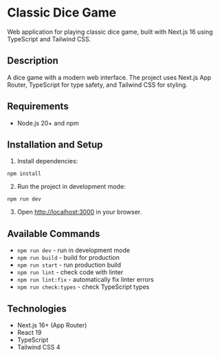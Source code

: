 # Classic Dice Game

Web application for playing classic dice game, built with Next.js 16 using TypeScript and Tailwind CSS.

## Description

A dice game with a modern web interface. The project uses Next.js App Router, TypeScript for type safety, and Tailwind CSS for styling.

## Requirements

- Node.js 20+ and npm

## Installation and Setup

1. Install dependencies:

```shell
npm install
```

2. Run the project in development mode:

```shell
npm run dev
```

3. Open [http://localhost:3000](http://localhost:3000) in your browser.

## Available Commands

- `npm run dev` - run in development mode
- `npm run build` - build for production
- `npm run start` - run production build
- `npm run lint` - check code with linter
- `npm run lint:fix` - automatically fix linter errors
- `npm run check:types` - check TypeScript types

## Technologies

- Next.js 16+ (App Router)
- React 19
- TypeScript
- Tailwind CSS 4
